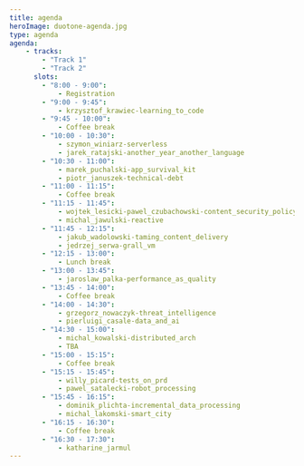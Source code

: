 ```yaml
---
title: agenda
heroImage: duotone-agenda.jpg
type: agenda
agenda:
    - tracks: 
        - "Track 1"
        - "Track 2"
      slots: 
        - "8:00 - 9:00":
            - Registration
        - "9:00 - 9:45": 
            - krzysztof_krawiec-learning_to_code
        - "9:45 - 10:00":
            - Coffee break
        - "10:00 - 10:30":
            - szymon_winiarz-serverless
            - jarek_ratajski-another_year_another_language
        - "10:30 - 11:00":
            - marek_puchalski-app_survival_kit
            - piotr_januszek-technical-debt
        - "11:00 - 11:15":
            - Coffee break
        - "11:15 - 11:45":
            - wojtek_lesicki-pawel_czubachowski-content_security_policy            
            - michal_jawulski-reactive
        - "11:45 - 12:15":
            - jakub_wadolowski-taming_content_delivery
            - jedrzej_serwa-grall_vm
        - "12:15 - 13:00":
            - Lunch break
        - "13:00 - 13:45":
            - jaroslaw_palka-performance_as_quality
        - "13:45 - 14:00":
            - Coffee break
        - "14:00 - 14:30":
            - grzegorz_nowaczyk-threat_intelligence
            - pierluigi_casale-data_and_ai
        - "14:30 - 15:00":
            - michal_kowalski-distributed_arch
            - TBA
        - "15:00 - 15:15":
            - Coffee break
        - "15:15 - 15:45":
            - willy_picard-tests_on_prd
            - pawel_satalecki-robot_processing
        - "15:45 - 16:15":
            - dominik_plichta-incremental_data_processing
            - michal_lakomski-smart_city
        - "16:15 - 16:30":
            - Coffee break
        - "16:30 - 17:30":
            - katharine_jarmul
---
```

